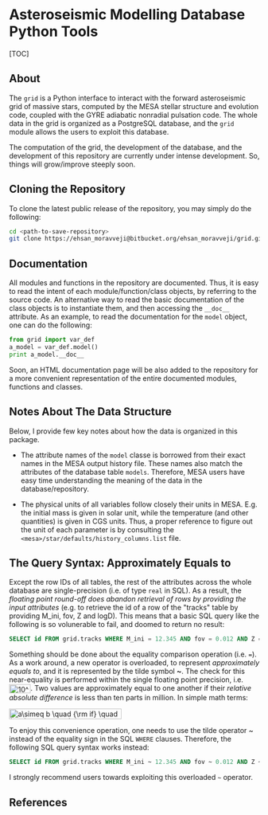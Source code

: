 # Asteroseismic Modelling Database Python Tools

[TOC]

## About
The `grid` is a Python interface to interact with the forward asteroseismic grid of massive stars, computed by the MESA stellar structure and evolution code, coupled with the GYRE adiabatic nonradial pulsation code. The whole data in the grid is organized as a PostgreSQL database, and the `grid` module allows the users to exploit this database.

The computation of the grid, the development of the database, and the development of this repository are currently under intense development. So, things will grow/improve steeply soon.

## Cloning the Repository
To clone the latest public release of the repository, you may simply do the following:

```bash
cd <path-to-save-repository>
git clone https://ehsan_moravveji@bitbucket.org/ehsan_moravveji/grid.git
```

## Documentation
All modules and functions in the repository are documented. Thus, it is easy to read the intent of each module/function/class objects, by referring to the source code. An alternative way to read the basic documentation of the class objects is to instantiate them, and then accessing the `__doc__` attribute. As an example, to read the documentation for the `model` object, one can do the following:

```python
from grid import var_def
a_model = var_def.model()
print a_model.__doc__
```
Soon, an HTML documentation page will be also added to the repository for a more convenient representation of the entire documented modules, functions and classes.

## Notes About The Data Structure
Below, I provide few key notes about how the data is organized in this package.

* The attribute names of the `model` classe is borrowed from their exact names in the MESA output history file. These names also match the attributes of the database table `models`. Therefore, MESA users have easy time understanding the meaning of the data in the database/repository.

* The physical units of all variables follow closely their units in MESA. E.g. the initial mass is given in solar unit, while the temperature (and other quantities) is given in CGS units. Thus, a proper reference to figure out the unit of each parameter is by consulting the `<mesa>/star/defaults/history_columns.list` file.

## The Query Syntax: Approximately Equals to
Except the row IDs of all tables, the rest of the attributes across the whole database are single-precision (i.e. of type `real` in SQL). As a result, the *floating point round-off does abandon retrieval of rows by providing the input attributes* (e.g. to retrieve the id of a row of the "tracks" table by providing M_ini, fov, Z and logD). This means that a basic SQL query like the following is so volunerable to fail, and doomed to return no result:

```SQL
SELECT id FROM grid.tracks WHERE M_ini = 12.345 AND fov = 0.012 AND Z = 0.014 AND logD = 02.34;
```

Something should be done about the equality comparison operation (i.e. `=`). As a work around, a new operator is overloaded, to represent *approximately equals to*, and it is represented by the tilde symbol **~**. The check for this near-equality is performed within the single floating point precision, i.e. 
<img src="http://www.sciweavers.org/tex2img.php?eq=10%5E%7B-5%7D&bc=White&fc=Black&im=jpg&fs=12&ff=arev&edit=0" align="center" border="0" alt="10^{-5}" width="43" height="18" />.
Two values are approximately equal to one another if their *relative absolute difference* is less than ten parts in million. In simple math terms:

<img src="http://www.sciweavers.org/tex2img.php?eq=a%5Csimeq%20b%20%5Cquad%20%7B%5Crm%20if%7D%20%5Cquad%20%7Ca-b%7C%20%5Cleq%2010%5E%7B-5%7D%20%7Ca%7C&bc=White&fc=Black&im=jpg&fs=12&ff=arev&edit=0" align="center" border="0" alt="a\simeq b \quad {\rm if} \quad |a-b| \leq 10^{-5} |a|" width="226" height="21" />

To enjoy this convenience operation, one needs to use the tilde operator *~* instead of the equality sign in the SQL `WHERE` clauses. Therefore, the following SQL query syntax works instead:

```SQL
SELECT id FROM grid.tracks WHERE M_ini ~ 12.345 AND fov ~ 0.012 AND Z ~ 0.014 AND logD ~ 02.34;
```

I strongly recommend users towards exploiting this overloaded `~` operator.

## References